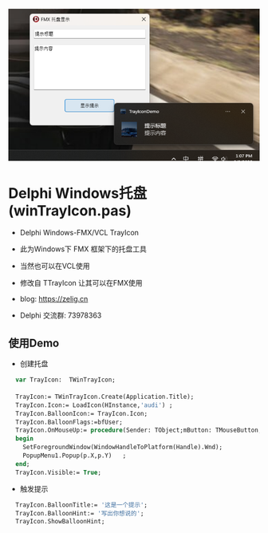 ![](https://github.com/Icy2010/winTrayIcon/blob/main/Trayicon/PixPin_2025-06-08_13-07-47.png)
# Delphi Windows托盘(winTrayIcon.pas)
* Delphi Windows-FMX/VCL TrayIcon
* 此为Windows下 FMX 框架下的托盘工具
* 当然也可以在VCL使用
* 修改自 TTrayIcon 让其可以在FMX使用

* blog: https://zelig.cn
* Delphi 交流群: 73978363

## 使用Demo

* 创建托盘
```pascal
  var TrayIcon:  TWinTrayIcon;

  TrayIcon:= TWinTrayIcon.Create(Application.Title);
  TrayIcon.Icon:= LoadIcon(HInstance,'audi') ;
  TrayIcon.BalloonIcon:= TrayIcon.Icon;
  TrayIcon.BalloonFlags:=bfUser;
  TrayIcon.OnMouseUp:= procedure(Sender: TObject;mButton: TMouseButton; sState: TShiftState; P: TPoint)
  begin
    SetForegroundWindow(WindowHandleToPlatform(Handle).Wnd);
    PopupMenu1.Popup(p.X,p.Y)   ;
  end;
  TrayIcon.Visible:= True;
```

* 触发提示
```pascal
  TrayIcon.BalloonTitle:= '这是一个提示';
  TrayIcon.BalloonHint:= '写出你想说的';
  TrayIcon.ShowBalloonHint;
```
